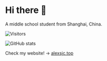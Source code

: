 # Hi there 👋

A middle school student from Shanghai, China.

![Visitors](https://api.visitorbadge.io/api/visitors?path=sjc08&countColor=%23263759)

![GitHub stats](https://github-readme-stats.vercel.app/api?username=sjc08)

Check my website! -> [alexsjc.top](https://www.alexsjc.top/)
